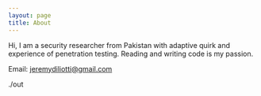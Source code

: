 ```yaml
---
layout: page
title: About
---
```


Hi, I am a security researcher from Pakistan with adaptive quirk and experience of penetration testing. Reading and writing code is my passion. 

Email: jeremydiliotti@gmail.com

./out

